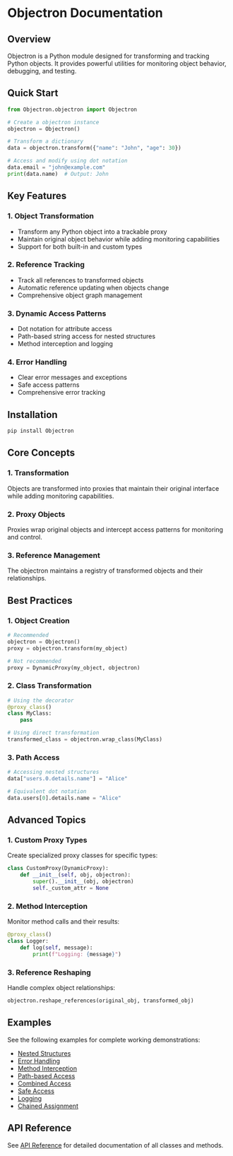 
# Objectron Documentation

## Overview
Objectron is a Python module designed for transforming and tracking Python objects. It provides powerful utilities for monitoring object behavior, debugging, and testing.

## Quick Start

```python
from Objectron.objectron import Objectron

# Create a objectron instance
objectron = Objectron()

# Transform a dictionary
data = objectron.transform({"name": "John", "age": 30})

# Access and modify using dot notation
data.email = "john@example.com"
print(data.name)  # Output: John
```

## Key Features

### 1. Object Transformation
- Transform any Python object into a trackable proxy
- Maintain original object behavior while adding monitoring capabilities
- Support for both built-in and custom types

### 2. Reference Tracking
- Track all references to transformed objects
- Automatic reference updating when objects change
- Comprehensive object graph management

### 3. Dynamic Access Patterns
- Dot notation for attribute access
- Path-based string access for nested structures
- Method interception and logging

### 4. Error Handling
- Clear error messages and exceptions
- Safe access patterns
- Comprehensive error tracking

## Installation
```bash
pip install Objectron
```

## Core Concepts

### 1. Transformation
Objects are transformed into proxies that maintain their original interface while adding monitoring capabilities.

### 2. Proxy Objects
Proxies wrap original objects and intercept access patterns for monitoring and control.

### 3. Reference Management
The objectron maintains a registry of transformed objects and their relationships.

## Best Practices

### 1. Object Creation
```python
# Recommended
objectron = Objectron()
proxy = objectron.transform(my_object)

# Not recommended
proxy = DynamicProxy(my_object, objectron)
```

### 2. Class Transformation
```python
# Using the decorator
@proxy_class()
class MyClass:
    pass

# Using direct transformation
transformed_class = objectron.wrap_class(MyClass)
```

### 3. Path Access
```python
# Accessing nested structures
data["users.0.details.name"] = "Alice"

# Equivalent dot notation
data.users[0].details.name = "Alice"
```

## Advanced Topics

### 1. Custom Proxy Types
Create specialized proxy classes for specific types:
```python
class CustomProxy(DynamicProxy):
    def __init__(self, obj, objectron):
        super().__init__(obj, objectron)
        self._custom_attr = None
```

### 2. Method Interception
Monitor method calls and their results:
```python
@proxy_class()
class Logger:
    def log(self, message):
        print(f"Logging: {message}")
```

### 3. Reference Reshaping
Handle complex object relationships:
```python
objectron.reshape_references(original_obj, transformed_obj)
```

## Examples
See the following examples for complete working demonstrations:
- [Nested Structures](/examples/example_nested_structures.py)
- [Error Handling](/examples/example_error_handling.py)
- [Method Interception](/examples/example_method_interception.py)
- [Path-based Access](/examples/example_path_based_access.py)
- [Combined Access](/examples/example_combined_access.py)
- [Safe Access](/examples/example_safe_access.py)
- [Logging](/examples/example_logging.py)
- [Chained Assignment](/examples/example_chained_assignment.py)

## API Reference
See [API Reference](api_reference.md) for detailed documentation of all classes and methods.
